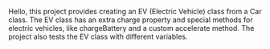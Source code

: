 Hello, this project provides creating an EV (Electric Vehicle) class from a Car class. The EV class has an extra charge property and special methods for electric vehicles, like chargeBattery and a custom accelerate method. The project also tests the EV class with different variables.
